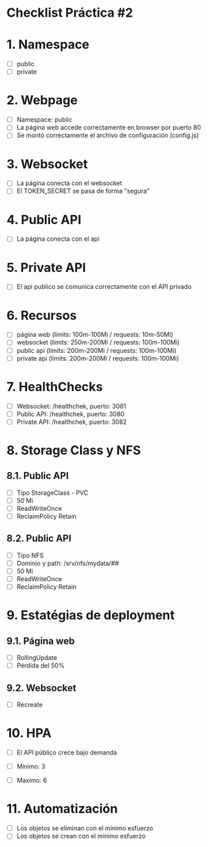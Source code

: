 # Checklist Práctica #2 <!-- omit in TOC -->

# 1. Namespace
- [ ] public
- [ ] private

# 2. Webpage
- [ ] Namespace: public
- [ ] La página web accede correctamente en browser por puerto 80
- [ ] Se montó correctamente el archivo de configuración (config.js)

# 3. Websocket
- [ ] La página conecta con el websocket
- [ ] El TOKEN_SECRET se pasa de forma "segura"

# 4. Public API
- [ ] La página conecta con el api

# 5. Private API
- [ ] El api publico se comunica correctamente con el API privado

# 6. Recursos
- [ ] página web (limits: 100m-100Mi / requests: 10m-50Mi)
- [ ] websocket (limits: 250m-200Mi / requests: 100m-100Mi)
- [ ] public api (limits: 200m-200Mi / requests: 100m-100Mi)
- [ ] private api (limits: 200m-200Mi / requests: 100m-100Mi)

# 7. HealthChecks
- [ ] Websocket: /healthchek, puerto: 3081
- [ ] Public API: /healthchek, puerto: 3080
- [ ] Private API: /healthchek, puerto: 3082

# 8. Storage Class y NFS
## 8.1. Public API
- [ ] Tipo StorageClass - PVC
- [ ] 50 Mi
- [ ] ReadWriteOnce
- [ ] ReclaimPolicy Retain

## 8.2. Public API
- [ ] Tipo NFS
- [ ] Dominio y path: /srv/nfs/mydata/##
- [ ] 50 Mi
- [ ] ReadWriteOnce
- [ ] ReclaimPolicy Retain

# 9. Estatégias de deployment

## 9.1. Página web
- [ ] RollingUpdate
- [ ] Pérdida del 50%

## 9.2. Websocket
- [ ] Recreate

# 10. HPA
- [ ] El API público crece bajo demanda
- [ ] Minimo: 3
- [ ] Maximo: 6


# 11. Automatización
- [ ] Los objetos se eliminan con el mínimo esfuerzo
- [ ] Los objetos se crean con el mínimo esfuerzo

